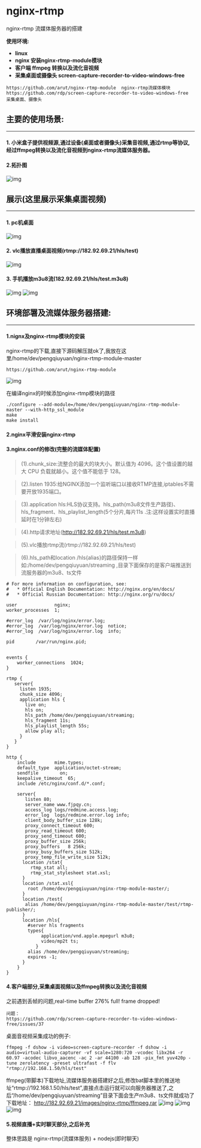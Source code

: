 nginx-rtmp
==========

nginx-rtmp 流媒体服务器的搭建 

**使用环境:**

- **linux**
- **nginx 安装nginx-rtmp-module模块**
- **客户端 ffmpeg 转换以及流化音视频**
- **采集桌面或摄像头 screen-capture-recorder-to-video-windows-free**

```
https://github.com/arut/nginx-rtmp-module  nginx-rtmp流媒体模块
https://github.com/rdp/screen-capture-recorder-to-video-windows-free  采集桌面、摄像头
```

## 主要的使用场景:
---
#### 1. 小米盒子提供视频源,通过设备(桌面或者摄像头)采集音视频,通过rtmp等协议,经过ffmpeg转换以及流化音视频到nginx-rtmp流媒体服务器。
#### 2.拓扑图
![img](http://182.92.69.21/images/nginx-rtmp/5.png)
## 展示(这里展示采集桌面视频)
---
#### 1. pc机桌面
![img](http://182.92.69.21/images/nginx-rtmp/1.png)
#### 2. vlc播放直播桌面视频(rtmp://182.92.69.21/hls/test)
![img](http://182.92.69.21/images/nginx-rtmp/2.png)
#### 3. 手机播放m3u8流(182.92.69.21/hls/test.m3u8)
![img](http://182.92.69.21/images/nginx-rtmp/3.PNG)
![img](http://182.92.69.21/images/nginx-rtmp/4.PNG)

## 环境部署及流媒体服务器搭建:
---	
#### 1.nignx及nginx-rtmp模块的安装
nginx-rtmp的下载,直接下源码解压就ok了,我放在这里/home/dev/pengqiuyuan/nginx-rtmp-module-master 
```
https://github.com/arut/nginx-rtmp-module
```
![img](http://182.92.69.21/images/nginx-rtmp/6.png)

在编译nginx的时候添加nginx-rtmp模块的路径
```
./configure --add-module=/home/dev/pengqiuyuan/nginx-rtmp-module-master --with-http_ssl_module
make
make install
```
#### 2.nginx平滑安装nginx-rtmp

#### 3.nginx.conf的修改(完整的流媒体配置)
> (1).chunk_size:流整合的最大的块大小。默认值为 4096。这个值设置的越大 CPU 负载就越小。这个值不能低于 128。

> (2).listen 1935:给NGINX添加一个监听端口以接收RTMP连接,iptables不需要开放1935端口。

> (3).application hls:HLS协议支持。hls_path(m3u8文件生产路径)、hls_fragment、hls_playlist_length(5个分片,每片11s      .注:这样设置实时直播延时在1分钟左右)

> (4).http请求地址(http://182.92.69.21/hls/test.m3u8)

> (5).vlc播放rtmp流(rtmp://182.92.69.21/hls/test)

> (6).hls_path和location /hls{alias}的路径保持一样如:/home/dev/pengqiuyuan/streaming ,目录下面保存的是客户端推送到流服务器的m3u8、ts文件

```
# For more information on configuration, see:
#   * Official English Documentation: http://nginx.org/en/docs/
#   * Official Russian Documentation: http://nginx.org/ru/docs/

user              nginx;
worker_processes  1;

#error_log  /var/log/nginx/error.log;
#error_log  /var/log/nginx/error.log  notice;
#error_log  /var/log/nginx/error.log  info;

pid        /var/run/nginx.pid;


events {
    worker_connections  1024;
}

rtmp {
   server{
     listen 1935;
     chunk_size 4096;
     application hls { 
       live on;  
       hls on;  
       hls_path /home/dev/pengqiuyuan/streaming;  
       hls_fragment 11s;
       hls_playlist_length 55s;
       allow play all;
     }
   }
}

http {
    include       mime.types;
    default_type  application/octet-stream;
    sendfile        on;
    keepalive_timeout  65;
    include /etc/nginx/conf.d/*.conf;

    server{
       listen 80;
       server_name www.fjpqy.cn;
       access_log logs/redmine.access.log;
       error_log  logs/redmine.error.log info;
       client_body_buffer_size 128k;
       proxy_connect_timeout 600;
       proxy_read_timeout 600;
       proxy_send_timeout 600;
       proxy_buffer_size 256k;
       proxy_buffers   8 256k;
       proxy_busy_buffers_size 512k;
       proxy_temp_file_write_size 512k;
      location /stat{
         rtmp_stat all;
         rtmp_stat_stylesheet stat.xsl;
      }
      location /stat.xsl{
        root /home/dev/pengqiuyuan/nginx-rtmp-module-master/;
      }
      location /test{
       alias /home/dev/pengqiuyuan/nginx-rtmp-module-master/test/rtmp-publisher/;
      }
      location /hls{
        #server hls fragments
        types{
             application/vnd.apple.mpegurl m3u8;
             video/mp2t ts;
           }
        alias /home/dev/pengqiuyuan/streaming;
        expires -1;
      }
    }
}

```
#### 4.客户端部分,采集桌面视频以及ffmpeg转换以及流化音视频
之前遇到丢帧的问题,real-time buffer 276% full! frame dropped! 

```
问题：
https://github.com/rdp/screen-capture-recorder-to-video-windows-free/issues/37
```
桌面音视频采集成功的例子:
```
ffmpeg -f dshow -i video=screen-capture-recorder -f dshow -i audio=virtual-audio-capturer -vf scale=1280:720 -vcodec libx264 -r 60.97 -acodec libvo_aacenc -ac 2 -ar 44100 -ab 128 -pix_fmt yuv420p -tune zerolatency -preset ultrafast -f flv "rtmp://192.168.1.50/hls/test"
```
ffmpeg(带脚本)下载地址,流媒体服务器搭建好之后,修改bat脚本里的推送地址“rtmp://192.168.1.50/hls/test”,直接点击运行就可以向服务器推送了,之后“/home/dev/pengqiuyuan/streaming”目录下面会生产m3u8、ts文件就成功了
下载地址：
http://182.92.69.21/images/nginx-rtmp/ffmpeg.rar
![img](http://182.92.69.21/images/nginx-rtmp/7.png)
![img](http://182.92.69.21/images/nginx-rtmp/8.png)
![img](http://182.92.69.21/images/nginx-rtmp/9.png)

#### 5.视频直播+实时聊天部分,之后补充
整体思路是 nginx-rtmp(流媒体服务) + nodejs(即时聊天)
